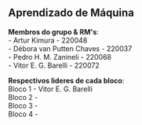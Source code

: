 ## Aprendizado de Máquina


**Membros do grupo & RM's**:
<br> - Artur Kimura - 220048
<br> - Débora van Putten Chaves - 220037
<br> - Pedro H. M. Zanineli - 220068
<br> - Vitor E. G. Barelli - 220072

**Respectivos lideres de cada bloco**:
<br> Bloco 1 - Vitor E. G. Barelli
<br> Bloco 2 -
<br> Bloco 3 -
<br> Bloco 4 -
